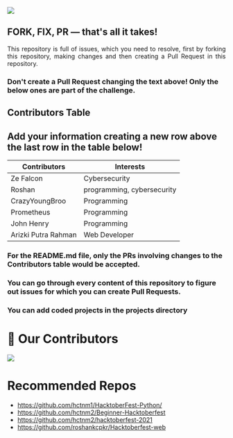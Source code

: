![](https://hacktoberfest.digitalocean.com/_nuxt/img/logo-hacktoberfest-full.f42e3b1.svg)
## FORK, FIX, PR — that's all it takes!

<p align="justify">This repository is full of issues, which you need to resolve, first by forking this repository, making changes and then creating a Pull Request in this repository. </p>

### Don't create a Pull Request changing the text above! Only the below ones are part of the challenge.

## Contributors Table

## Add your information creating a new row above the last row in the table below!

| Contributors                                           | Interests                |
| ------------------------------------------------------ | ------------------------ |
| Ze Falcon                                              | Cybersecurity            |
| Roshan                                                 |programming, cybersecurity|
| CrazyYoungBroo                                         |Programming               |
| Prometheus                                             |Programming               |
| John Henry                                             |Programming               |
| Arizki Putra Rahman                                    |Web Developer             |

### For the README.md file, only the PRs involving changes to the Contributors table would be accepted.

### You can go through every content of this repository to figure out issues for which you can create Pull Requests.

### You can add coded projects in the projects directory

# :handshake: Our Contributors
<a href="https://github.com/hctnm1/HacktoberFest-2021/graphs/contributors">
  <img src="https://contrib.rocks/image?repo=hctnm1/HacktoberFest-2021" />
</a>

# Recommended Repos
- https://github.com/hctnm1/HacktoberFest-Python/
- https://github.com/hctnm2/Beginner-Hacktoberfest
- https://github.com/hctnm2/hacktoberfest-2021
- https://github.com/roshankcpkr/Hacktoberfest-web
